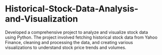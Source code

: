 # Historical-Stock-Data-Analysis-and-Visualization
Developed a comprehensive project to analyze and visualize stock data using Python. The project involved fetching historical stock data from Yahoo Finance, cleaning and processing the data, and creating various visualizations to understand stock price trends and volumes.
